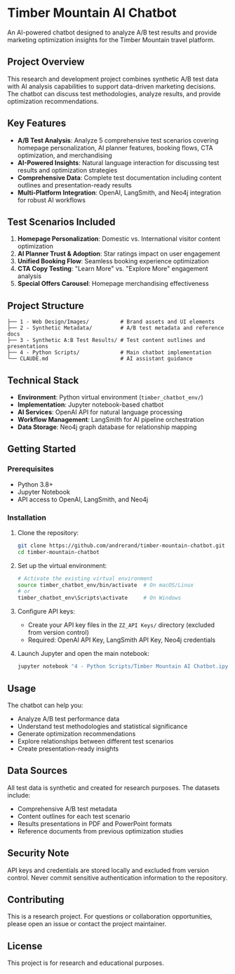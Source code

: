 # Timber Mountain AI Chatbot

An AI-powered chatbot designed to analyze A/B test results and provide marketing optimization insights for the Timber Mountain travel platform.

## Project Overview

This research and development project combines synthetic A/B test data with AI analysis capabilities to support data-driven marketing decisions. The chatbot can discuss test methodologies, analyze results, and provide optimization recommendations.

## Key Features

- **A/B Test Analysis**: Analyze 5 comprehensive test scenarios covering homepage personalization, AI planner features, booking flows, CTA optimization, and merchandising
- **AI-Powered Insights**: Natural language interaction for discussing test results and optimization strategies
- **Comprehensive Data**: Complete test documentation including content outlines and presentation-ready results
- **Multi-Platform Integration**: OpenAI, LangSmith, and Neo4j integration for robust AI workflows

## Test Scenarios Included

1. **Homepage Personalization**: Domestic vs. International visitor content optimization
2. **AI Planner Trust & Adoption**: Star ratings impact on user engagement
3. **Unified Booking Flow**: Seamless booking experience optimization
4. **CTA Copy Testing**: "Learn More" vs. "Explore More" engagement analysis
5. **Special Offers Carousel**: Homepage merchandising effectiveness

## Project Structure

```
├── 1 - Web Design/Images/          # Brand assets and UI elements
├── 2 - Synthetic Metadata/         # A/B test metadata and reference docs
├── 3 - Synthetic A:B Test Results/ # Test content outlines and presentations
├── 4 - Python Scripts/             # Main chatbot implementation
└── CLAUDE.md                       # AI assistant guidance
```

## Technical Stack

- **Environment**: Python virtual environment (`timber_chatbot_env/`)
- **Implementation**: Jupyter notebook-based chatbot
- **AI Services**: OpenAI API for natural language processing
- **Workflow Management**: LangSmith for AI pipeline orchestration
- **Data Storage**: Neo4j graph database for relationship mapping

## Getting Started

### Prerequisites

- Python 3.8+
- Jupyter Notebook
- API access to OpenAI, LangSmith, and Neo4j

### Installation

1. Clone the repository:
   ```bash
   git clone https://github.com/andrerand/timber-mountain-chatbot.git
   cd timber-mountain-chatbot
   ```

2. Set up the virtual environment:
   ```bash
   # Activate the existing virtual environment
   source timber_chatbot_env/bin/activate  # On macOS/Linux
   # or
   timber_chatbot_env\Scripts\activate     # On Windows
   ```

3. Configure API keys:
   - Create your API key files in the `ZZ_API Keys/` directory (excluded from version control)
   - Required: OpenAI API Key, LangSmith API Key, Neo4j credentials

4. Launch Jupyter and open the main notebook:
   ```bash
   jupyter notebook "4 - Python Scripts/Timber Mountain AI Chatbot.ipynb"
   ```

## Usage

The chatbot can help you:
- Analyze A/B test performance data
- Understand test methodologies and statistical significance
- Generate optimization recommendations
- Explore relationships between different test scenarios
- Create presentation-ready insights

## Data Sources

All test data is synthetic and created for research purposes. The datasets include:
- Comprehensive A/B test metadata
- Content outlines for each test scenario
- Results presentations in PDF and PowerPoint formats
- Reference documents from previous optimization studies

## Security Note

API keys and credentials are stored locally and excluded from version control. Never commit sensitive authentication information to the repository.

## Contributing

This is a research project. For questions or collaboration opportunities, please open an issue or contact the project maintainer.

## License

This project is for research and educational purposes.